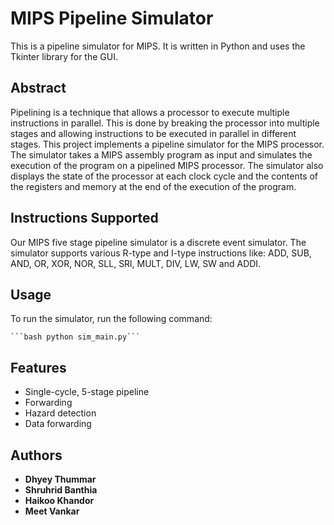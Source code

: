 # MIPS Pipeline Simulator

This is a pipeline simulator for MIPS. It is written in Python and uses the Tkinter library for the GUI.

## Abstract

Pipelining is  a  technique  that  allows  a  processor  to  execute  multiple  instructions  in  parallel.  This  is  done  by  breaking  the  processor  into  multiple  stages  and  allowing  instructions  to  be  executed  in  parallel  in  different  stages.  This  project  implements  a  pipeline  simulator  for  the  MIPS  processor.  The  simulator  takes  a  MIPS  assembly  program  as  input  and  simulates  the  execution  of  the  program  on  a  pipelined  MIPS  processor.  The  simulator  also  displays  the  state  of  the  processor  at  each  clock  cycle  and  the  contents  of  the  registers  and  memory  at  the  end  of  the  execution  of  the  program.

## Instructions Supported

Our MIPS five stage pipeline simulator is a discrete event simulator. The simulator supports 
various R-type and I-type instructions like: ADD, SUB, AND, OR, XOR, NOR, SLL, SRl, MULT, DIV, 
LW, SW and ADDI. 

## Usage

To run the simulator, run the following command:
    
    ```bash python sim_main.py```

## Features

* Single-cycle, 5-stage pipeline
* Forwarding
* Hazard detection
* Data forwarding

## Authors

* **Dhyey Thummar**
* **Shruhrid Banthia**
* **Haikoo Khandor**
* **Meet Vankar**

